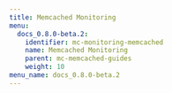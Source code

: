 ```yaml
---
title: Memcached Monitoring
menu:
  docs_0.8.0-beta.2:
    identifier: mc-monitoring-memcached
    name: Memcached Monitoring
    parent: mc-memcached-guides
    weight: 10
menu_name: docs_0.8.0-beta.2
---
```

